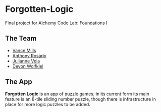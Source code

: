 # Forgotten-Logic
Final project for Alchemy Code Lab: Foundations I

## The Team
- [Vance Mills](https://github.com/Vance-M)
- [Anthony Rosario](https://github.com/Anthony-Rosario)
- [Julianne Vela](https://github.com/julianne-vela)
- [Devon Wolfkiel](https://github.com/devon-wolf)

## The App
**Forgotten Logic** is an app of puzzle games; in its current form its main feature is an 8-tile sliding number puzzle, though there is infrastructure in place for more logic puzzles to be added.
